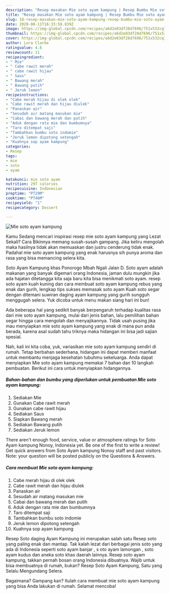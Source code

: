```yaml
---
description: "Resep masakan Mie soto ayam kampung | Resep Bumbu Mie soto ayam kampung Yang Sempurna"
title: "Resep masakan Mie soto ayam kampung | Resep Bumbu Mie soto ayam kampung Yang Sempurna"
slug: 18-resep-masakan-mie-soto-ayam-kampung-resep-bumbu-mie-soto-ayam-kampung-yang-sempurna
date: 2020-08-11T16:33:59.839Z
image: https://img-global.cpcdn.com/recipes/a6d2e03df28d7696/751x532cq70/mie-soto-ayam-kampung-foto-resep-utama.jpg
thumbnail: https://img-global.cpcdn.com/recipes/a6d2e03df28d7696/751x532cq70/mie-soto-ayam-kampung-foto-resep-utama.jpg
cover: https://img-global.cpcdn.com/recipes/a6d2e03df28d7696/751x532cq70/mie-soto-ayam-kampung-foto-resep-utama.jpg
author: Lora Clarke
ratingvalue: 4.6
reviewcount: 11
recipeingredient:
- " Mie"
- " Cabe rawit merah"
- " cabe rawit hijau"
- " Saus"
- " Bawang merah"
- " Bawang putih"
- " Jeruk lemon"
recipeinstructions:
- "Cabe merah hijau di olek olek"
- "Cabe rawit merah dan hijau diulek"
- "Panaskan air"
- "Sesudah air matang masukan mie"
- "Cabai dan bawang merah dan putih"
- "Aduk dengan rata mie dan bumbumnya"
- "Taro ditempat saji"
- "Tambahkan bumbu soto indomie"
- "Jeruk lemon dipotong setengah"
- "Kuahnya sop ayam kampung"
categories:
- Resep
tags:
- mie
- soto
- ayam

katakunci: mie soto ayam 
nutrition: 297 calories
recipecuisine: Indonesian
preptime: "PT29M"
cooktime: "PT46M"
recipeyield: "1"
recipecategory: Dessert

---
```



![Mie soto ayam kampung](https://img-global.cpcdn.com/recipes/a6d2e03df28d7696/751x532cq70/mie-soto-ayam-kampung-foto-resep-utama.jpg)

Kamu Sedang mencari inspirasi resep mie soto ayam kampung yang Lezat Sekali? Cara Bikinnya memang susah-susah gampang. Jika keliru mengolah maka hasilnya tidak akan memuaskan dan justru cenderung tidak enak. Padahal mie soto ayam kampung yang enak harusnya sih punya aroma dan rasa yang bisa memancing selera kita.

Soto Ayam Kampung khas Ponorogo Mbah Ngali Jalan D. Soto ayam adalah makanan yang banyak digemari orang Indonesia, jaman dulu mungkin jika ada hajatan ditetangga kita saja baru kita bisa menikmati soto ayam. resep soto ayam kuah kuning dan cara membuat soto ayam kampung rebus yang enak dan gurih, lengkap tips sukses memasak soto ayam Kuah soto segar dengan ditemani suwiran daging ayam kampung yang gurih sungguh menggugah selera. Yuk dicoba untuk menu makan siang hari ini bun!

Ada beberapa hal yang sedikit banyak berpengaruh terhadap kualitas rasa dari mie soto ayam kampung, mulai dari jenis bahan, lalu pemilihan bahan segar hingga cara mengolah dan menyajikannya. Tidak usah pusing jika mau menyiapkan mie soto ayam kampung yang enak di mana pun anda berada, karena asal sudah tahu triknya maka hidangan ini bisa jadi sajian spesial.


Nah, kali ini kita coba, yuk, variasikan mie soto ayam kampung sendiri di rumah. Tetap berbahan sederhana, hidangan ini dapat memberi manfaat untuk membantu menjaga kesehatan tubuhmu sekeluarga. Anda dapat menyiapkan Mie soto ayam kampung memakai 7 bahan dan 10 langkah pembuatan. Berikut ini cara untuk menyiapkan hidangannya.

<!--inarticleads1-->

##### Bahan-bahan dan bumbu yang diperlukan untuk pembuatan Mie soto ayam kampung:

1. Sediakan  Mie
1. Gunakan  Cabe rawit merah
1. Gunakan  cabe rawit hijau
1. Sediakan  Saus
1. Siapkan  Bawang merah
1. Sediakan  Bawang putih
1. Sediakan  Jeruk lemon


There aren&#39;t enough food, service, value or atmosphere ratings for Soto Ayam kampung Nonoy, Indonesia yet. Be one of the first to write a review! Get quick answers from Soto Ayam kampung Nonoy staff and past visitors. Note: your question will be posted publicly on the Questions &amp; Answers. 

<!--inarticleads2-->

##### Cara membuat Mie soto ayam kampung:

1. Cabe merah hijau di olek olek
1. Cabe rawit merah dan hijau diulek
1. Panaskan air
1. Sesudah air matang masukan mie
1. Cabai dan bawang merah dan putih
1. Aduk dengan rata mie dan bumbumnya
1. Taro ditempat saji
1. Tambahkan bumbu soto indomie
1. Jeruk lemon dipotong setengah
1. Kuahnya sop ayam kampung


Resep Soto daging Ayam Kampung ini merupakan salah satu Resep soto yang paling enak dan mantap. Tak kalah lezat dari berbagai jenis soto yang ada di Indonesia seperti soto ayam banjar , s oto ayam lamongan , soto ayam kudus dan aneka soto khas daerah lainnya. Resep soto ayam kampung, takkan pernah bosan orang Indonesia dibuatnya. Wajib untuk bisa membuatnya di rumah, bukan? Resep Soto Ayam Kampung, Satu yang Selalu Mengundang Selera. 

Bagaimana? Gampang kan? Itulah cara membuat mie soto ayam kampung yang bisa Anda lakukan di rumah. Selamat mencoba!
